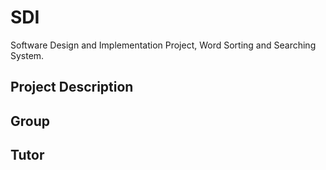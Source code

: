 # SDI
Software Design and Implementation Project, Word Sorting and Searching System.

## Project Description

## Group

## Tutor
